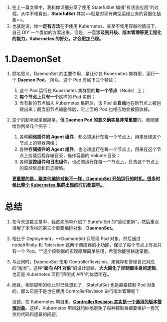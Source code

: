 

1. 在上一篇文章中，我和你详细分享了使用 StatefulSet 编排“有状态应用”的过程。从中不难看出，**StatefulSet** 其实==就是对现有典型运维业务的容器化抽象==。
2. 也就是说，你**一定有方法**在不使用 Kubernetes、甚至不使用容器的情况下，自己 DIY 一个类似的方案出来。但是，**一旦涉及到升级、版本管理等更工程化的能力，Kubernetes 的好处，才会更加凸现。**





# 1.DaemonSet

1. 顾名思义，DaemonSet 的主要作用，是让你在 Kubernetes 集群里，运行一个 **Daemon Pod**。 所以，这个 Pod 有如下三个特征：

   1. 这个 Pod 运行在 Kubernetes 集群里的**每一个节点**（Node）上；
   2. **每个节点上只有一个**这样的 Pod 实例；
   3. 当有新的节点加入 Kubernetes 集群后，该 Pod 会**自动**地在新节点上被创建出来；而当旧节点被删除后，它上面的 Pod 也相应地会被回收掉。

2. 这个机制听起来很简单，**但 Daemon Pod 的意义确实是非常重要**的。我随便给你列举几个例子：

   1. 各种**网络插件的 Agent 组件**，都必须运行在每一个节点上，用来处理这个节点上的容器网络；
   2. 各种**存储插件的 Agent 组件**，也必须运行在每一个节点上，用来在这个节点上挂载远程存储目录，操作容器的 Volume 目录；
   3. 各种**监控组件和日志组件**，也必须运行在每一个节点上，负责这个节点上的监控信息和日志搜集。

   **<u>更重要的是，跟其他编排对象不一样，DaemonSet 开始运行的时机，很多时候比整个 Kubernetes 集群出现的时机都要早。</u>**





# 总结

1. 在今天这篇文章中，我首先简单介绍了 StatefulSet 的“滚动更新”，然后重点讲解了本专栏的第三个重要编排对象：**DaemonSet。**

2. 相比于 Deployment，**DaemonSet 只管理 Pod 对象，然后通过 nodeAffinity 和 Toleration 这两个调度器的小功能，保证了每个节点上有且只有一个 Pod。**这个控制器的实现原理简单易懂，希望你能够快速掌握。

3. 与此同时，DaemonSet 使用 ControllerRevision，来保存和管理自己对应的“版本”。这种“**面向 API 对象**”的设计思路，**大大简化了控制器本身的逻辑**，也正是 Kubernetes 项目“声明式 API”的优势所在。

4. 而且，相信聪明的你此时已经想到了，StatefulSet 也是直接控制 Pod 对象的，那么它是不是也在使用 ControllerRevision 进行版本管理呢？

   没错。在 Kubernetes 项目里，**<u>ControllerRevision 其实是一个通用的版本管理对象</u>**。这样，Kubernetes 项目就巧妙地避免了每种控制器都要维护一套冗余的代码和逻辑的问题。